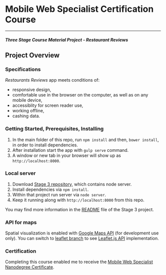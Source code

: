 # Mobile Web Specialist Certification Course
---
#### _Three Stage Course Material Project - Restaurant Reviews_

## Project Overview

### Specifications

_Restaurants Reviews_ app meets conditions of:
* responsive design,
* comfortable use in the browser on the computer, as well as on any mobile device,
* accessiblity for screen reader use,
* working offline,
* cashing data.

### Getting Started, Prerequisites, Installing

1. In the main folder of this repo, run `npm install` and then, `bower install`, in order to install dependencies.
2. After installation start the app with `gulp serve` command.
3. A window or new tab in your browser will show up as `http://localhost:8000`.

### Local server
1. Download [Stage 3 repository](https://github.com/karomamczi/mws-restaurant-stage-3), which contains node server.
2. Install dependencies via `npm install`.
3. Within that project run server via `node server`.
4. Keep it running along with `http://localhost:8000` from this repo.

You may find more information in the [README](https://github.com/karomamczi/mws-restaurant-stage-3/blob/master/README.md) file of the Stage 3 project.

### API for maps
Spatial visualization is enabled with [Google Maps API](https://developers.google.com/maps/documentation/) (for development use only). You can switch to [leaflet branch](https://github.com/karomamczi/mws-restaurant-reviews/tree/leaflet) to see [Leaflet.js API](https://leafletjs.com/) implementation.

### Certification
Completing this course enabled me to receive the [Mobile Web Specialist Nanodegree Certificate](https://confirm.udacity.com/F4LLDHF4).